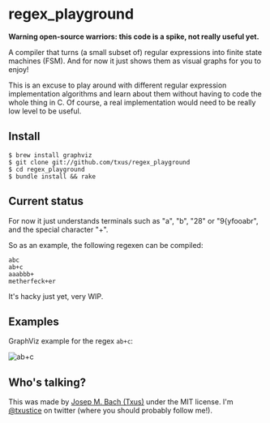 # regex_playground

__Warning open-source warriors: this code is a spike, not really useful yet.__

A compiler that turns (a small subset of) regular expressions into finite
state machines (FSM). And for now it just shows them as visual graphs for you
to enjoy!

This is an excuse to play around with different regular expression
implementation algorithms and learn about them without having to code the whole
thing in C. Of course, a real implementation would need to be really low level
to be useful.

## Install

    $ brew install graphviz
    $ git clone git://github.com/txus/regex_playground
    $ cd regex_playground
    $ bundle install && rake

## Current status

For now it just understands terminals such as "a", "b", "28" or "9{yfooabr",
and the special character "+".

So as an example, the following regexen can be compiled:

    abc
    ab+c
    aaabbb+
    metherfeck+er

It's hacky just yet, very WIP.

## Examples

GraphViz example for the regex `ab+c`:

![ab+c](http://f.cl.ly/items/2n1N3A2u3V1C1Q0O3a2K/fsm.png "ab+c")

## Who's talking?

This was made by [Josep M. Bach (Txus)](http://txustice.me) under the MIT
license. I'm [@txustice](http://twitter.com/txustice) on twitter (where you
should probably follow me!).
